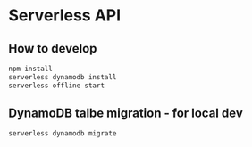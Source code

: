 # Serverless API

## How to develop
```bash
npm install
serverless dynamodb install
serverless offline start
```

## DynamoDB talbe migration - for local dev
```bash
serverless dynamodb migrate
```